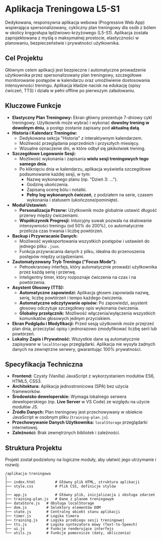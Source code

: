 # Aplikacja Treningowa L5-S1

Dedykowana, responsywna aplikacja webowa (Progressive Web App) wspierająca spersonalizowany, cykliczny plan treningowy dla osób z bólem w okolicy kręgosłupa lędźwiowo-krzyżowego (L5-S1). Aplikacja została zaprojektowana z myślą o maksymalnej prostocie, elastyczności w planowaniu, bezpieczeństwie i prywatności użytkownika.

## Cel Projektu

Głównym celem aplikacji jest bezpieczne i automatyczne prowadzenie użytkownika przez spersonalizowany plan treningowy, szczegółowe monitorowanie postępów w kalendarzu oraz umożliwienie dostosowania intensywności treningu. Aplikacja kładzie nacisk na edukację (opisy ćwiczeń, TTS) i działa w pełni offline po pierwszym załadowaniu.

## Kluczowe Funkcje

*   **Elastyczny Plan Treningowy:** Ekran główny prezentuje 7-dniowy cykl treningowy. Użytkownik może wybrać i wykonać **dowolny trening w dowolnym dniu**, a postęp zostanie zapisany pod **aktualną datą**.
*   **Historia i Kalendarz Treningów:**
    *   Dedykowana sekcja "Historia" z interaktywnym kalendarzem.
    *   Możliwość przeglądania poprzednich i przyszłych miesięcy.
    *   Wizualne oznaczenie dni, w które odbył się jakikolwiek trening.
*   **Szczegółowe Logowanie Sesji:**
    *   Możliwość wykonania i zapisania **wielu sesji treningowych tego samego dnia**.
    *   Po kliknięciu dnia w kalendarzu, aplikacja wyświetla szczegółowe podsumowanie każdej sesji, w tym:
        *   Nazwę wykonanego planu (np. "Dzień 3: ...").
        *   Godzinę ukończenia.
        *   Zapisaną ocenę bólu i notatki.
        *   **Pełny log wykonanych ćwiczeń**, z podziałem na serie, czasem wykonania i statusem (ukończone/pominięte).
*   **Moduł Ustawień:**
    *   **Personalizacja Przerw:** Użytkownik może globalnie ustawić długość przerwy między ćwiczeniami.
    *   **Współczynnik Progresji:** Intuicyjny suwak pozwala na skalowanie intensywności treningu (od 50% do 200%), co automatycznie przelicza czas trwania i liczbę powtórzeń.
*   **Backup i Przywracanie Danych:**
    *   Możliwość wyeksportowania wszystkich postępów i ustawień do jednego pliku `.json`.
    *   Funkcja przywracania danych z pliku, idealna do przenoszenia postępów między urządzeniami.
*   **Zautomatyzowany Tryb Treningu ("Focus Mode"):**
    *   Pełnoekranowy interfejs, który automatycznie prowadzi użytkownika przez każdą serię i przerwę.
    *   Inteligentny timer, który rozpoznaje ćwiczenia na czas i na powtórzenia.
*   **Asystent Głosowy (TTS):**
    *   **Automatyczne zapowiedzi:** Aplikacja głosem zapowiada nazwę, serię, liczbę powtórzeń i tempo każdego ćwiczenia.
    *   **Automatyczne odczytywanie opisów:** Po zapowiedzi, asystent głosowy odczytuje szczegółowy opis wykonania ćwiczenia.
    *   **Globalny przełącznik:** Możliwość włączenia/wyłączenia wszystkich komunikatów głosowych jednym przyciskiem.
*   **Ekran Podglądu i Modyfikacji:** Przed sesją użytkownik może przejrzeć plan dnia, przeczytać opisy i jednorazowo zmodyfikować liczbę serii lub powtórzeń.
*   **Lokalny Zapis i Prywatność:** Wszystkie dane są automatycznie zapisywane w `localStorage` przeglądarki. Aplikacja nie wysyła żadnych danych na zewnętrzne serwery, gwarantując 100% prywatności.

## Specyfikacja Techniczna

*   **Frontend:** Czysty (Vanilla) JavaScript z wykorzystaniem modułów ES6, HTML5, CSS3.
*   **Architektura:** Aplikacja jednostronicowa (SPA) bez użycia frameworków.
*   **Środowisko deweloperskie:** Wymaga lokalnego serwera deweloperskiego (np. **Live Server** w VS Code) ze względu na użycie modułów JS.
*   **Źródło Danych:** Plan treningowy jest przechowywany w obiekcie JavaScript w osobnym pliku (`training-plan.js`).
*   **Przechowywanie Danych Użytkownika:** `localStorage` przeglądarki internetowej.
*   **Zależności:** Brak zewnętrznych bibliotek i zależności.

## Struktura Projektu

Projekt został podzielony na logiczne moduły, aby ułatwić jego utrzymanie i rozwój:
```
/aplikacja-treningowa
│
├── index.html         # Główny plik HTML, struktura aplikacji
├── style.css          # Plik CSS, definicje stylów
│
├── app.js             # Główny plik, inicjalizacja i obsługa zdarzeń
├── training-plan.js   # Dane z planem treningowym
├── dataStore.js   # Obsługa localStorage
├── dom.js         # Selektory elementów DOM
├── state.js       # Centralny obiekt stanu aplikacji
├── timer.js       # Logika timera
├── training.js    # Logika przebiegu sesji treningowej
├── tts.js         # Logika syntezatora mowy (Text-to-Speech)
├── ui.js          # Funkcje renderujące interfejs
└── utils.js       # Funkcje pomocnicze (daty, obliczenia)
```